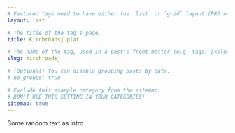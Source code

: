 ```yaml
---
# Featured tags need to have either the `list` or `grid` layout (PRO only).
layout: list

# The title of the tag's page.
title: Kirchröadsj plat

# The name of the tag, used in a post's front matter (e.g. tags: [<slug>]).
slug: kirchroadsj

# (Optional) You can disable grouping posts by date.
# no_groups: true

# Exclude this example category from the sitemap.
# DON'T USE THIS SETTING IN YOUR CATEGORIES!
sitemap: true
---
```


Some random text as intro